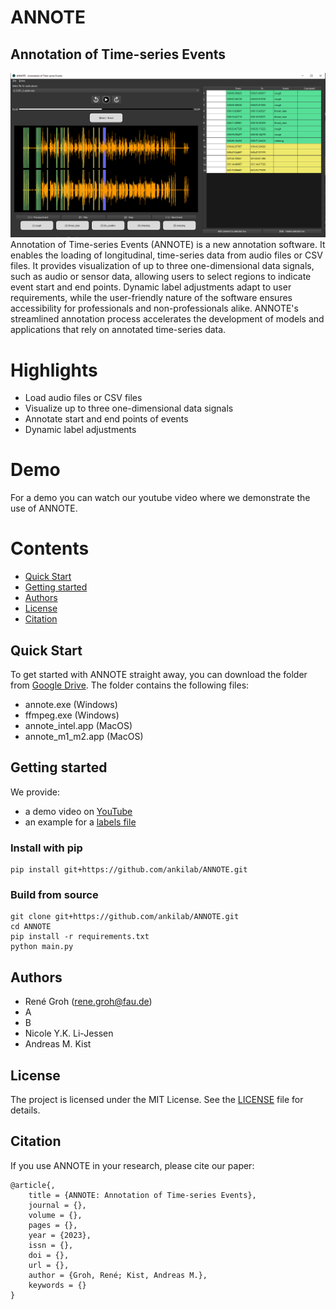 # ANNOTE

## Annotation of Time-series Events
![alt text](annote.png)
Annotation of Time-series Events (ANNOTE) is a new annotation software. 
It enables the loading of 
longitudinal, time-series data from audio files or CSV 
files. It provides visualization of up to three 
one-dimensional data signals, such as audio or sensor data, 
allowing users to select regions to indicate event start 
and end points. Dynamic label adjustments adapt to user 
requirements, while the user-friendly nature of the 
software ensures accessibility for professionals and 
non-professionals alike. ANNOTE's streamlined annotation 
process accelerates the development of models and 
applications that rely on annotated time-series data.

# Highlights
- Load audio files or CSV files
- Visualize up to three one-dimensional data signals
- Annotate start and end points of events
- Dynamic label adjustments

# Demo
For a demo you can watch our youtube video 
where we demonstrate the use of ANNOTE.


# Contents
- [Quick Start](#quick-start)
- [Getting started](#getting-started)
- [Authors](#authors)
- [License](#license)
- [Citation](#citation)

## Quick Start
To get started with ANNOTE straight away, you can download 
the folder from [Google Drive](tbd). 
The folder contains the following files:

- annote.exe (Windows)
- ffmpeg.exe (Windows)
- annote_intel.app (MacOS)
- annote_m1_m2.app (MacOS)


## Getting started
We provide:
- a demo video on [YouTube](https://www.youtube.com/watch?v=)
- an example for a [labels file](labels_file_example.json)


### Install with pip

````
pip install git+https://github.com/ankilab/ANNOTE.git
````

### Build from source

````    
git clone git+https://github.com/ankilab/ANNOTE.git
cd ANNOTE
pip install -r requirements.txt
python main.py
````

## Authors
- René Groh ([rene.groh@fau.de](mailto:rene.groh@fau.de]))
- A
- B
- Nicole Y.K. Li-Jessen
- Andreas M. Kist 

## License
The project is licensed under the MIT License. See the [LICENSE](LICENSE) file for details.

## Citation
If you use ANNOTE in your research, please cite our paper:

```
@article{,
    title = {ANNOTE: Annotation of Time-series Events},
    journal = {},
    volume = {},
    pages = {},
    year = {2023},
    issn = {},
    doi = {},
    url = {},
    author = {Groh, René; Kist, Andreas M.},
    keywords = {}
}
```

